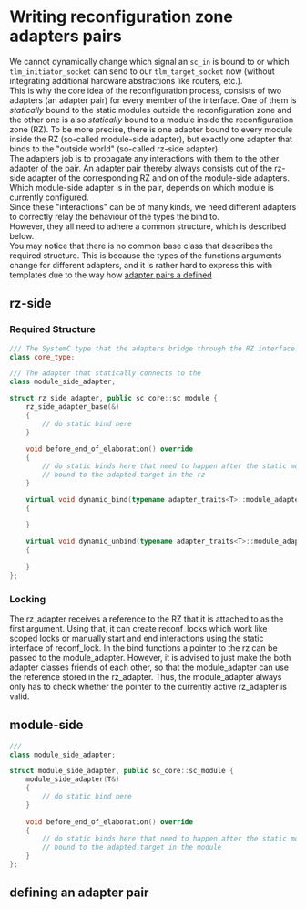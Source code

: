 # Writing reconfiguration zone adapters pairs
We cannot dynamically change which signal an `sc_in` is bound to or which `tlm_initiator_socket` can send to our `tlm_target_socket` now (without integrating additional hardware abstractions like routers, etc.).     
This is why the core idea of the reconfiguration process, consists of two adapters (an adapter pair) for every member of the interface. One of them is _statically_ bound to the static modules outside the reconfiguration zone and the other one is also _statically_ bound to a module inside the reconfiguration zone (RZ). To be more precise, there is one adapter bound to every module inside the RZ (so-called module-side adapter), but exactly one adapter that binds to the "outside world" (so-called rz-side adapter).   
The adapters job is to propagate any interactions with them to the other adapter of the pair. An adapter pair thereby always consists out of the rz-side adapter of the corresponding RZ and on of the module-side adapters. Which module-side adapter is in the pair, depends on which module is currently configured.  
Since these "interactions" can be of many kinds, we need different adapters to correctly relay the behaviour of the types the bind to.  
However, they all need to adhere a common structure, which is described below.  
You may notice that there is no common base class that describes the required structure. This is because the types of the functions arguments change for different adapters, and it is rather hard to express this with templates due to the way how [adapter pairs a defined](#defining-an-adapter-pair)


## rz-side
### Required Structure
```cpp
/// The SystemC type that the adapters bridge through the RZ interface.
class core_type;

/// The adapter that statically connects to the  
class module_side_adapter;

struct rz_side_adapter, public sc_core::sc_module {
    rz_side_adapter_base(&)
    {
        // do static bind here
    }
    
    void before_end_of_elaboration() override
    {
        // do static binds here that need to happen after the static modules
        // bound to the adapted target in the rz
    }

    virtual void dynamic_bind(typename adapter_traits<T>::module_adapter&)
    {
        
    }

    virtual void dynamic_unbind(typename adapter_traits<T>::module_adapter&)
    {
        
    }
};
```

### Locking
The rz_adapter receives a reference to the RZ that it is attached to as the first argument.
Using that, it can create reconf_locks which work like scoped locks or manually start and end interactions using the static interface of reconf_lock.
In the bind functions a pointer to the rz can be passed to the module_adapter.
However, it is advised to just make the both adapter classes friends of each other, so that the module_adapter can use the reference stored in the rz_adapter.
Thus, the module_adapter always only has to check whether the pointer to the currently active rz_adapter is valid.


## module-side
```cpp
/// 
class module_side_adapter;

struct module_side_adapter, public sc_core::sc_module {
    module_side_adapter(T&)
    {
        // do static bind here
    }
    
    void before_end_of_elaboration() override
    {
        // do static binds here that need to happen after the static modules
        // bound to the adapted target in the module
    }
};
```

## defining an adapter pair

